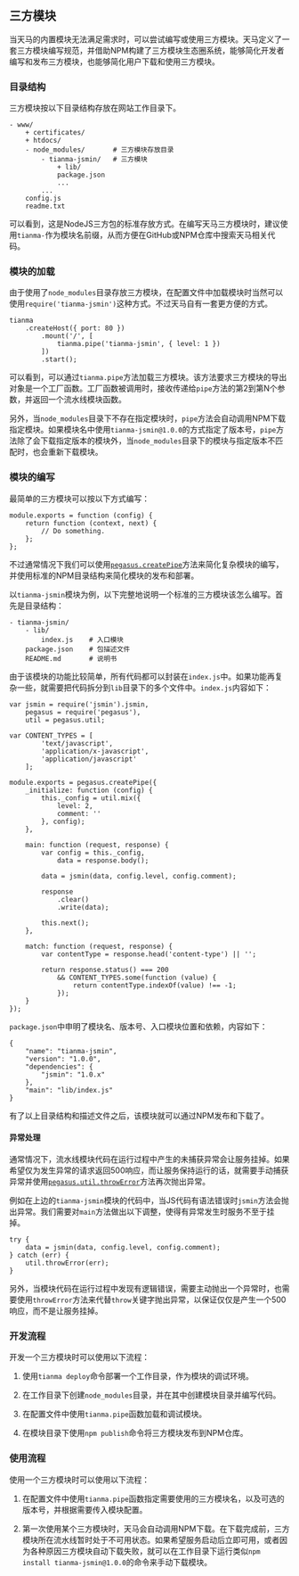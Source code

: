 三方模块
-------------------

当天马的内置模块无法满足需求时，可以尝试编写或使用三方模块。天马定义了一套三方模块编写规范，并借助NPM构建了三方模块生态圈系统，能够简化开发者编写和发布三方模块，也能够简化用户下载和使用三方模块。

### 目录结构

三方模块按以下目录结构存放在网站工作目录下。

	- www/
		+ certificates/
		+ htdocs/
	    - node_modules/       # 三方模块存放目录
			- tianma-jsmin/   # 三方模块
				+ lib/
				package.json
				...
			...
		config.js
		readme.txt

可以看到，这是NodeJS三方包的标准存放方式。在编写天马三方模块时，建议使用`tianma-`作为模块名前缀，从而方便在GitHub或NPM仓库中搜索天马相关代码。

### 模块的加载

由于使用了`node_modules`目录存放三方模块，在配置文件中加载模块时当然可以使用`require('tianma-jsmin')`这种方式。不过天马自有一套更方便的方式。

	tianma
		.createHost({ port: 80 })
			.mount('/', [
				tianma.pipe('tianma-jsmin', { level: 1 })
			])
			.start();

可以看到，可以通过`tianma.pipe`方法加载三方模块。该方法要求三方模块的导出对象是一个工厂函数。工厂函数被调用时，接收传递给`pipe`方法的第2到第N个参数，并返回一个流水线模块函数。

另外，当`node_modules`目录下不存在指定模块时，`pipe`方法会自动调用NPM下载指定模块。如果模块名中使用`tianma-jsmin@1.0.0`的方式指定了版本号，`pipe`方法除了会下载指定版本的模块外，当`node_modules`目录下的模块与指定版本不匹配时，也会重新下载模块。

### 模块的编写

最简单的三方模块可以按以下方式编写：

	module.exports = function (config) {
		return function (context, next) {
			// Do something.
		};
	};

不过通常情况下我们可以使用[`pegasus.createPipe`](http://nqdeng.github.io/pegasus/#3.4)方法来简化复杂模块的编写，并使用标准的NPM目录结构来简化模块的发布和部署。

以`tianma-jsmin`模块为例，以下完整地说明一个标准的三方模块该怎么编写。首先是目录结构：

	- tianma-jsmin/
		- lib/
			index.js    # 入口模块
		package.json    # 包描述文件
		README.md       # 说明书

由于该模块的功能比较简单，所有代码都可以封装在`index.js`中。如果功能再复杂一些，就需要把代码拆分到`lib`目录下的多个文件中。`index.js`内容如下：

	var jsmin = require('jsmin').jsmin,
		pegasus = require('pegasus'),
		util = pegasus.util;

	var CONTENT_TYPES = [
			'text/javascript',
			'application/x-javascript',
			'application/javascript'
		];

	module.exports = pegasus.createPipe({
		_initialize: function (config) {
			this._config = util.mix({
				level: 2,
				comment: ''
			}, config);
		},

		main: function (request, response) {
			var config = this._config,
				data = response.body();

			data = jsmin(data, config.level, config.comment);

			response
				.clear()
				.write(data);

			this.next();
		},

		match: function (request, response) {
			var contentType = response.head('content-type') || '';

			return response.status() === 200
				&& CONTENT_TYPES.some(function (value) {
					return contentType.indexOf(value) !== -1;
				});
		}
	});

`package.json`中申明了模块名、版本号、入口模块位置和依赖，内容如下：

	{
		"name": "tianma-jsmin",
		"version": "1.0.0",
		"dependencies": {
			"jsmin": "1.0.x"
	  	},
		"main": "lib/index.js"
	}

有了以上目录结构和描述文件之后，该模块就可以通过NPM发布和下载了。

#### 异常处理

通常情况下，流水线模块代码在运行过程中产生的未捕获异常会让服务挂掉。如果希望仅为发生异常的请求返回500响应，而让服务保持运行的话，就需要手动捕获异常并使用[`pegasus.util.throwError`](http://nqdeng.github.io/pegasus/#6.1)方法再次抛出异常。

例如在上边的`tianma-jsmin`模块的代码中，当JS代码有语法错误时`jsmin`方法会抛出异常。我们需要对`main`方法做出以下调整，使得有异常发生时服务不至于挂掉。

	try {
		data = jsmin(data, config.level, config.comment);
	} catch (err) {
		util.throwError(err);
	}

另外，当模块代码在运行过程中发现有逻辑错误，需要主动抛出一个异常时，也需要使用`throwError`方法来代替`throw`关键字抛出异常，以保证仅仅是产生一个500响应，而不是让服务挂掉。

### 开发流程

开发一个三方模块时可以使用以下流程：

1. 使用`tianma deploy`命令部署一个工作目录，作为模块的调试环境。

2. 在工作目录下创建`node_modules`目录，并在其中创建模块目录并编写代码。

3. 在配置文件中使用`tianma.pipe`函数加载和调试模块。

4. 在模块目录下使用`npm publish`命令将三方模块发布到NPM仓库。

### 使用流程

使用一个三方模块时可以使用以下流程：

1. 在配置文件中使用`tianma.pipe`函数指定需要使用的三方模块名，以及可选的版本号，并根据需要传入模块配置。

2. 第一次使用某个三方模块时，天马会自动调用NPM下载。在下载完成前，三方模块所在流水线暂时处于不可用状态。如果希望服务启动后立即可用，或者因为各种原因三方模块自动下载失败，就可以在工作目录下运行类似`npm install tianma-jsmin@1.0.0`的命令来手动下载模块。

